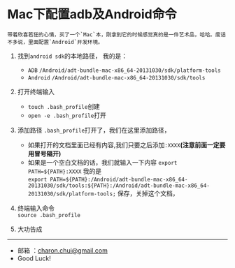 Mac下配置adb及Android命令
===

    带着欣喜若狂的心情，买了一个`Mac`本，刚拿到它的时候感觉真的是一件艺术品，哈哈。废话不多说，里面配置`Android`开发环境。

1. 找到`android sdk`的本地路径，
    我的是：
    - `ADB`
        `/Android/adt-bundle-mac-x86_64-20131030/sdk/platform-tools`
    - `Android`
        `/Android/adt-bundle-mac-x86_64-20131030/sdk/tools`

2. 打开终端输入
    - `touch .bash_profile`创建
    - `open -e .bash_profile`打开

3. 添加路径
    `.bash_profile`打开了，我们在这里添加路径，
    - 如果打开的文档里面已经有内容,我们只要之后添加`:XXXX`**(注意前面一定要用冒号隔开)**       
    - 如果是一个空白文档的话，我们就输入一下内容
        `export PATH=${PATH}:XXXX`
    我的是     
    `export PATH=${PATH}:/Android/adt-bundle-mac-x86_64-20131030/sdk/tools:${PATH}:/Android/adt-bundle-mac-x86_64-20131030/sdk/platform-tools;`
    保存，关掉这个文档，
4. 终端输入命令  
    `source .bash_profile`
5. 大功告成

 
 
 ---

- 邮箱 ：charon.chui@gmail.com  
- Good Luck! 